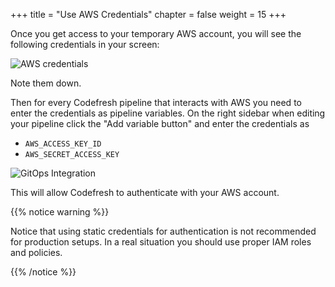 +++
title = "Use AWS Credentials"
chapter = false
weight = 15
+++

Once you get access to your temporary AWS account, you will see the following credentials in your screen:

![AWS credentials](/images/prerequisites/aws-creds.png)

Note them down.

Then for every Codefresh pipeline that interacts with AWS you need to enter the credentials as pipeline variables. On the right sidebar when editing your pipeline
click the "Add variable button" and enter the credentials as

* `AWS_ACCESS_KEY_ID`
* `AWS_SECRET_ACCESS_KEY`

![GitOps Integration](/images/prerequisites/codefresh-aws-auth.png)

This will allow Codefresh to authenticate with your AWS account.

{{% notice warning %}}
<p style='text-align: left;'>
Notice that using static credentials for authentication is not recommended for production setups. In a real situation you should use proper IAM roles and policies.
</p>
{{% /notice %}}

